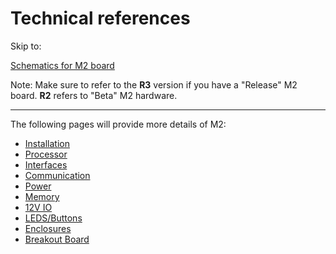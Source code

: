 # Technical references

Skip to:

[Schematics for M2 board](https://github.com/macchina/m2-hardware)

Note: Make sure to refer to the **R3** version if you have a "Release" M2 board. **R2** refers to "Beta" M2 hardware.

---

The following pages will provide more details of M2:

* [Installation](./installation.md)
* [Processor](./processor.md)
* [Interfaces](./interfaces.md)
* [Communication](./communication.md)
* [Power](./power.md)
* [Memory](./memory.md)
* [12V IO](./12VIO.md)
* [LEDS/Buttons](./leds-buttons.md)
* [Enclosures](./enclosures.md)
* [Breakout Board](./byob.md)
